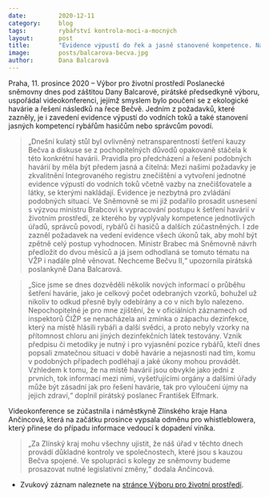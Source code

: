 ```yaml
---
date:         2020-12-11
category:     blog
tags:         rybářství kontrola-moci-a-mocných
layout:       post
title:        "Evidence výpustí do řek a jasně stanovené kompetence. Na videokonferenci zazněly konkrétní návrhy, jak předejít Bečvě II"
image:        posts/balcarova-becva.jpg
author:       Dana Balcarová
---
```


 

Praha, 11. prosince 2020 – Výbor pro životní prostředí Poslanecké sněmovny dnes pod záštitou Dany Balcarové, pirátské předsedkyně výboru, uspořádal videokonferenci, jejímž smyslem bylo poučení se z ekologické havárie a řešení následků na řece Bečvě. Jedním z požadavků, které zazněly, je i zavedení evidence výpustí do vodních toků a také stanovení jasných kompetencí rybářům hasičům nebo správcům povodí.  

> „Dnešní kulatý stůl byl ovlivněný netransparentností šetření kauzy Bečva a diskuse se z pochopitelných důvodů opakovaně stáčela k této konkrétní havárii. Pravidla pro předcházení a řešení podobných havárií by měla být předem jasná a čitelná: Mezi našimi požadavky je zkvalitnění Integrovaného registru znečištění a vytvoření jednotné evidence výpustí do vodních toků včetně vazby na znečišťovatele a látky, se kterými nakládají. Evidence je nezbytná pro zvládání podobných situací. Ve Sněmovně se mi již podařilo prosadit usnesení s výzvou ministru Brabcovi k vypracování postupu k šetření havárií v životním prostředí, ze kterého by vyplývaly kompetence jednotlivých úřadů, správců povodí, rybářů či hasičů a dalších zúčastněných. I zde zazněl požadavek na vedení evidence všech úkonů tak, aby mohl být zpětně celý postup vyhodnocen. Ministr Brabec má Sněmovně návrh předložit do dvou měsíců a já jsem odhodlaná se tomuto tématu na VŽP i nadále plně věnovat. Nechceme Bečvu II,“ upozornila pirátská poslankyně Dana Balcarová. 

> „Sice jsme se dnes dozvěděli několik nových informací o průběhu šetření havárie, jako je celkový počet odebraných vzorků, bohužel už nikoliv to odkud přesně byly odebírány a co v nich bylo nalezeno. Nepochopitelné je pro mne zjištění, že v oficiálních záznamech od inspektorů ČIŽP se nenacházela ani zmínka o zápachu dezinfekce, který na místě hlásili rybáři a další svědci, a proto nebyly vzorky na přítomnost chloru ani jiných dezinfekčních látek testovány. Vznik předpisu či metodiky je nutný i pro vyjasnění pozice rybářů, kteří dnes popsali zmatečnou situaci v době havárie a nejasnosti nad tím, komu v podobných případech podléhají a jaké úkony mohou provádět. Vzhledem k tomu, že na místě havárií jsou obvykle jako jedni z prvních, tok informací mezi nimi, vyšetřujícími orgány a dalšími úřady může být zásadní jak pro řešení havárie, tak pro vyloučení újmy na jejich zdraví,“ doplnil pirátský poslanec František Elfmark.

Videokonference se zúčastnila i náměstkyně Zlínského kraje Hana Ančincová, která na začátku prosince vypsala odměnu pro whistleblowera, který přinese do případu informace vedoucí k dopadení viníka. 

> „Za Zlínský kraj mohu všechny ujistit, že náš úřad v těchto dnech provádí důkladné kontroly ve společnostech, které jsou s kauzou Bečva spojené. Ve spolupráci s kolegy ze sněmovny budeme prosazovat nutné legislativní změny,“ dodala Ančincová.

* Zvukový záznam naleznete na [stránce Výboru pro životní prostředí](https://www.psp.cz/sqw/hp.sqw?k=4606&td=19&cu=25).
